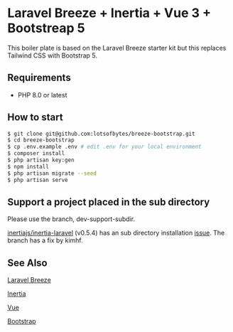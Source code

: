# Laravel Breeze + Inertia + Vue 3 + Bootstreap 5

This boiler plate is based on the Laravel Breeze starter kit but this replaces Tailwind CSS with Bootstrap 5.

## Requirements

* PHP 8.0 or latest

## How to start

```bash
$ git clone git@github.com:lotsofbytes/breeze-bootstrap.git
$ cd breeze-bootstrap
$ cp .env.example .env # edit .env for your local environment
$ composer install
$ php artisan key:gen
$ npm install
$ php artisan migrate --seed
$ php artisan serve
```
## Support a project placed in the sub directory

Please use the branch, dev-support-subdir.

[inertiajs/inertia-laravel](https://github.com/inertiajs/inertia-laravel) (v0.5.4) has an sub directory installation [issue](https://github.com/inertiajs/inertia-laravel/issues/359). The branch has a fix by kimhf.

## See Also

[Laravel Breeze](https://laravel.com/docs/8.x/starter-kits#laravel-breeze)

[Inertia](https://inertiajs.com)

[Vue](https://vuejs.org)

[Bootstrap](https://getbootstrap.com)
